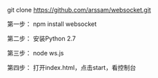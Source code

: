 git clone https://github.com/arssam/websocket.git

第一步：
  npm install websocket

第二步：
  安装Python 2.7

第三步：
  node ws.js

第四步：
  打开index.html，点击start，看控制台